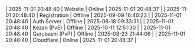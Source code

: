 | 2025-11-01 20:48:40 | Website | Online | 2025-11-01 20:48:37 |
| 2025-11-01 20:48:40 | Registration | Offline | 2025-09-09 16:40:23 |
| 2025-11-01 20:48:40 | Auth Server | Offline | 2025-08-18 09:33:31 |
| 2025-11-01 20:48:40 | Kezan (PvE) | Offline | 2025-10-11 12:51:30 |
| 2025-11-01 20:48:40 | Gurubashi (PvP) | Offline | 2025-08-23 21:44:06 |
| 2025-11-01 20:48:40 | Cloudflare | Online | 2025-11-01 20:48:37 |
